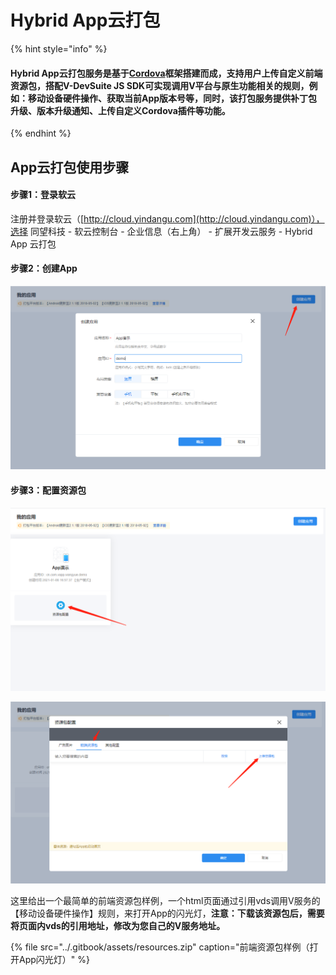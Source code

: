 # Hybrid App云打包

{% hint style="info" %}
#### Hybrid App云打包服务是基于[Cordova](http://cordova.apache.org/)框架搭建而成，支持用户上传自定义前端资源包，搭配V-DevSuite JS SDK可实现调用V平台与原生功能相关的规则，例如：移动设备硬件操作、获取当前App版本号等，同时，该打包服务提供补丁包升级、版本升级通知、上传自定义Cordova插件等功能。
{% endhint %}

## App云打包使用步骤

#### 步骤1：登录软云

注册并登录软云（[http://cloud.yindangu.com](http://cloud.yindangu.com)），选择 同望科技 - 软云控制台 - 企业信息（右上角） -  扩展开发云服务 - Hybrid App 云打包

#### 步骤2：创建App

![&#x521B;&#x5EFA;App](../.gitbook/assets/qi-ye-wei-xin-jie-tu-16100962125228.png)

#### 步骤3：配置资源包

![&#x914D;&#x7F6E;&#x8D44;&#x6E90;&#x5305;](../.gitbook/assets/qi-ye-wei-xin-jie-tu-1610096299325.png)

![&#x4E0A;&#x4F20;&#x524D;&#x7AEF;&#x8D44;&#x6E90;&#x5305;](../.gitbook/assets/qi-ye-wei-xin-jie-tu-16100963712886.png)

这里给出一个最简单的前端资源包样例，一个html页面通过引用vds调用V服务的【移动设备硬件操作】规则，来打开App的闪光灯，**注意：下载该资源包后，需要将页面内vds的引用地址，修改为您自己的V服务地址。**

{% file src="../.gitbook/assets/resources.zip" caption="前端资源包样例（打开App闪光灯）" %}













